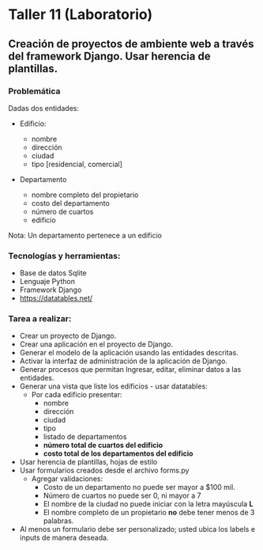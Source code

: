 # Taller 11 (Laboratorio) 
## Creación de proyectos de ambiente web a través del framework Django. Usar herencia de plantillas.

### Problemática

Dadas dos entidades:

* Edificio:
	* nombre
	* dirección
	* ciudad
	* tipo [residencial, comercial]
	
* Departamento
	* nombre completo del propietario
	* costo del departamento
	* número de cuartos
	* edificio
	
Nota: Un departamento pertenece a un edificio

### Tecnologías y herramientas:

- Base de datos Sqlite
- Lenguaje Python
- Framework Django
- https://datatables.net/

### Tarea a realizar:

- Crear un proyecto de Django.
- Crear una aplicación en el proyecto de Django.
- Generar el modelo de la aplicación usando las entidades descritas.
- Activar la interfaz de administración de la aplicación de Django.
- Generar procesos que permitan Ingresar, editar, eliminar datos a las entidades.
- Generar una vista que liste los edificios - usar datatables:
	- Por cada edificio presentar:
		- nombre
		- dirección
		- ciudad
		- tipo
		- listado de departamentos
		- **número total de cuartos del edificio**
		- **costo total de los departamentos del edificio**
- Usar herencia de plantillas, hojas de estilo
- Usar formularios creados desde el archivo forms.py
 	- Agregar validaciones: 
 		- Costo de un departamento no puede ser mayor a $100 mil.
 		- Número de cuartos no puede ser 0, ni mayor a 7
 		- El nombre de la ciudad no puede iniciar con la letra mayúscula **L**
 		- El nombre completo de un propietario **no** debe tener menos de 3 palabras.
- Al menos un formulario debe ser personalizado; usted ubica los labels e inputs de manera deseada.

